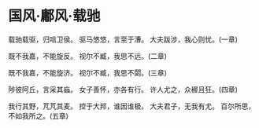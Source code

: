 # 国风·鄘风·载驰

载驰载驱，归唁卫侯。
驱马悠悠，言至于漕。
大夫跋涉，我心则忧。(一章)

既不我嘉，不能旋反。
视尔不臧，我思不远。(二章)

既不我嘉，不能旋济。
视尔不臧，我思不閟。(三章)

陟彼阿丘，言采其蝱。
女子善怀，亦各有行。
许人尤之，众稺且狂。(四章)

我行其野，芃芃其麦。
控于大邦，谁因谁极。
大夫君子，无我有尤。
百尔所思，不如我所之。(五章)

